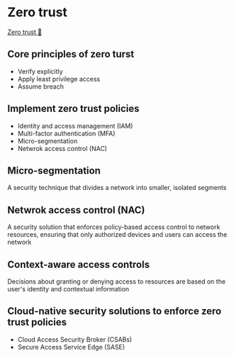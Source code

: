 # Zero trust

[Zero trust 🔗](https://www.coursera.org/learn/cloud-security-risks-identify-and-protect-against-threats/lecture/ZyGHt/zero-trust)

## Core principles of zero turst

- Verify explicitly
- Apply least privilege access
- Assume breach

## Implement zero trust policies

- Identity and access management (IAM)
- Multi-factor authentication (MFA)
- Micro-segmentation
- Netwrok access control (NAC)

## Micro-segmentation

A security technique that divides a network into smaller, isolated segments

## Netwrok access control (NAC)

A security solution that enforces policy-based access control to network resources, ensuring that only authorized devices and users can access the network

## Context-aware access controls

Decisions about granting or denying access to resources are based on the user's identity and contextual information

## Cloud-native security solutions to enforce zero trust policies

- Cloud Access Security Broker (CSABs)
- Secure Access Service Edge (SASE)
